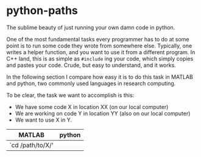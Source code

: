 # python-paths


The sublime beauty of just running your own damn code in python.

One of the most fundamental tasks every programmer has to do at some point is to run some code they wrote from somewhere else. Typically, one writes a helper function, and you want to use it from a different program. In C++ land, this is as simple as `#include` ing your code, which simply copies and pastes your code. Crude, but easy to understand, and it works. 

In the following section I compare how easy it is to do this task in MATLAB and python, two commonly used languages in research computing. 

To be clear, the task we want to accomplish is this:

- We have some code X in location XX (on our local computer)
- We are working on code Y in location YY (also on our local computer)
- We want to use X in Y. 

| MATLAB | python |
| ---- | ---- |
| `cd /path/to/X/' | | 


